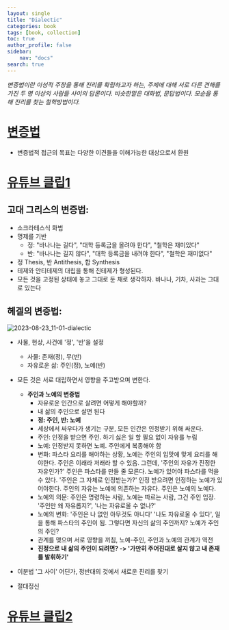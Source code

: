 ```yaml
---
layout: single
title: "Dialectic"
categories: book
tags: [book, collection]
toc: true
author_profile: false
sidebar:
    nav: "docs"
search: true
---
```


*변증법이란 이성적 주장을 통해 진리를 확립하고자 하는, 주제에 대해 서로 다른 견해를 가진 두 명 이상의 사람들 사이의 담론이다. 비슷한말은 대화법, 문답법이다. 모순을 통해 진리를 찾는 철학방법이다.*

# [변증법](https://namu.wiki/w/%EB%B3%80%EC%A6%9D%EB%B2%95)

- 변증법적 접근의 목표는 다양한 이견들을 이해가능한 대상으로서 환원

# [유튜브 클립1](https://www.youtube.com/watch?v=K5vb289B1AI)





## 고대 그리스의 변증법:

- 소크라테스식 화법
- 명제를 기반
    - 정: "바나나는 길다", "대학 등록금을 올려야 한다", "철학은 재미있다"
    - 반: "바나나는 길지 않다", "대학 등록금을 내려야 한다", "철학은 재미없다"
- 정 Thesis, 반 Antithesis, 합 Synthesis
- 테제와 안티테제의 대립을 통해 진테제가 형성된다.
- 모든 것을 고정된 상태에 놓고 그대로 둔 채로 생각하자. 바나나, 기차, 사과는 그대로 있는다





## 헤겔의 변증법: 



![2023-08-23_11-01-dialectic]({{site.url}}/images/$(filename)/2023-08-23_11-01-dialectic-1692756387371-2.png)



- 사물, 현상, 사건에 '정', '반'을 설정
    - 사물: 존재(정), 무(반)
    - 자유로운 삶: 주인(정), 노예(반)
- 모든 것은 서로 대립하면서 영향을 주고받으며 변한다.
    - **주인과 노예의 변증법**
        - 자유로운 인간으로 살려면 어떻게 해야할까? 
        - 내 삶의 주인으로 살면 된다
        - **정: 주인, 반: 노예**
        - 세상에서 싸우다가 생기는 구분, 모든 인간은 인정받기 위해 싸운다. 
        - 주인: 인정을 받으면 주인. 하기 싫은 일 할 필요 없이 자유를 누림 
        - 노예: 인정받지 못하면 노예. 주인에게 복종해야 함
        - 변화: 파스타 요리를 해야하는 상황, 노예는 주인의 입맛에 맞게 요리를 해야한다. 주인은 이래라 저래라 할 수 있음. 그런데, '주인의 자유가 진정한 자유인가?' 주인은 파스타를 만들 줄 모른다. 노예가 있어야 파스타를 먹을 수 있다. '주인은 그 자체로 인정받는가?' 인정 받으려면 인정하는 노예가 있어야한다. 주인의 자유는 노예에 의존하는 자유다. 주인은 노예의 노예다.
        - 노예의 의문: 주인은 명령하는 사람, 노예는 따르는 사람, 그건 주인 입장. '주인만 왜 자유롭지?', '나는 자유로울 수 없나?'
        - 노예의 변화: '주인은 나 없인 아무것도 아니다' '나도 자유로울 수 있다', 일을 통해 파스타의 주인이 됨. 그렇다면 자신의 삶의 주인까지? 노예가 주인의 주인?
        - 관계를 맺으며 서로 영향을 끼침, 노예-주인, 주인과 노예의 관계가 역전
        - **진정으로 내 삶의 주인이 되려면? -> '가만히 주어진대로 살지 않고 내 존재를 발휘하기'**

- 이분법 '그 사이' 어딘가, 정반대의 것에서 새로운 진리를 찾기
- 절대정신



# [유튜브 클립2](https://www.youtube.com/watch?v=sAKsF5lCEeQ)

